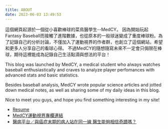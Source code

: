 ```yaml
---
title: ABOUT
date: 2023-06-03 13:49:53
---
```


這個網頁起源於一個從小喜歡棒球的菜鳥醫學生--MedCY。
因為開始玩起Fantasy Baseball而接觸了進階數據，也從原本的一般球迷變成了重度棒球粉。為了記錄自己的分析討論，不僅加入了運動視界的作者群，也創立了這個網站，希望和更多人分享自己的看球心得。
不過MedCY的隨想隨寫未來不一定會只侷限在棒球，期待這裡能成為記錄自己生活點滴與想法的平台！

This blog was launched by MedCY, a medical student who always watches baseball enthusiastically and craves to analyze player perfomances with advanced stats and basic statistics.

Besides baseball analysis, MedCY wrote popular science articles and jotted down medical notes, as well as sharing some of my daily ideas in this blog.

Nice to meet you guys, and hope you find something interesting in my site! 


- [Resume](https://altis5526.github.io/CV)
- [MedCY運動視界專欄連結](https://www.sportsv.net/authors/MedCY)
- [醫病平台／與癌症末期的病人站在同一線 醫生能夠相信奇蹟嗎？](https://health.udn.com/health/story/6001/5417542)
